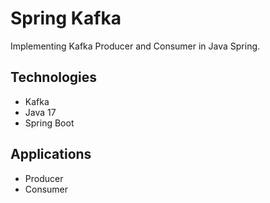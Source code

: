 # Spring Kafka

Implementing Kafka Producer and Consumer in Java Spring.

## Technologies

- Kafka
- Java 17
- Spring Boot

## Applications

- Producer
- Consumer
